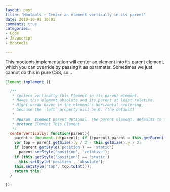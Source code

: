 ```yaml
---
layout: post
title: "Mootools ~ Center an element vertically in its parent"
date: 2010-10-01 10:01
comments: true
categories:
- Code
- Javascript
- Mootools

---
```


This mootools implementation will center an element into its parent element,
which you can override by passing it as parameter.
Sometimes we just cannot do this in pure CSS, so...

``` javascript Method to center an element vertically in its parent
Element.implement ({

  /**
   * Centers vertically this Element in its parent element.
   * Makes this element absolute and its parent at least relative.
   * Might wreak havoc in the element's horizontal centering,
   * because the `left` property will be 0. (the default)
   *
   * @param  Element parent Optional. The parent element, defaults to the first parent.
   * @return Element This Element
   */
  centerVertically: function(parent){
    parent = document.id(parent); if (!parent) parent = this.getParent();
    var top = parent.getSize().y / 2 - this.getSize().y / 2;
    if (parent.getStyle('position') == 'static')
      parent.setStyle('position', 'relative');
    if (this.getStyle('position') == 'static')
      this.setStyle('position', 'absolute');
    this.setStyle('top', top.toInt());
    return this;
  }

});
```
